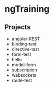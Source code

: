 # ngTraining

## Projects

* angular-REST
* binding-test
* directive-test
* form-test
* hello
* model-form
* subscription
* websockets
* route-test

